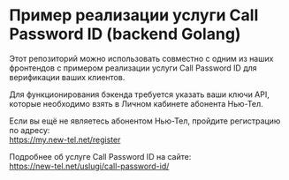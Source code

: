 # Пример реализации услуги Call Password ID (backend&nbsp;Golang)

Этот репозиторий можно использовать совместно с одним из наших фронтендов c примером реализации услуги Call Password ID
для верификации ваших клиентов.

Для функционирования бэкенда требуется указать ваши ключи API, которые необходимо взять в Личном кабинете абонента
Нью-Тел.

Если вы ещё не являетесь абонентом Нью-Тел, пройдите регистрацию по адресу:\
https://my.new-tel.net/register

Подробнее об услуге Call Password ID на сайте:\
https://new-tel.net/uslugi/call-password-id/